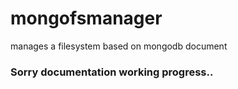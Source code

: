 # mongofsmanager
manages a filesystem based on mongodb document
### Sorry documentation working progress..

